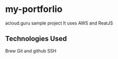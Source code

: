# my-portforlio

acloud.guru sample project
It uses AWS and ReatJS

## Technologies Used

Brew
Git and github
SSH
